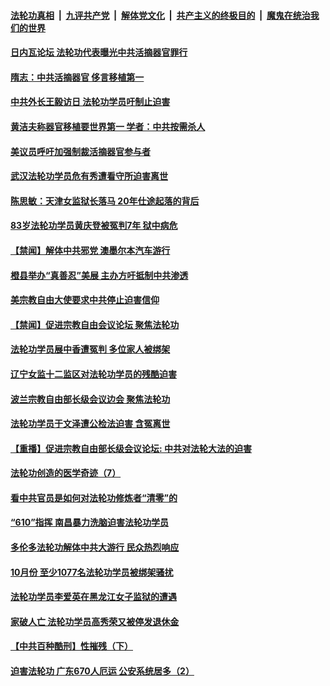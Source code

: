 

####  [法轮功真相](../../../../basic/blob/master/README.md?t=11261731) &nbsp;|&nbsp; [九评共产党](../../../../9ping.md/blob/master/README.md?t=11261731) &nbsp;|&nbsp; [解体党文化](../../../../jtdwh.md/blob/master/README.md?t=11261731)  &nbsp;|&nbsp; [共产主义的终极目的](../../../../gczydzjmd.md/blob/master/README.md?t=11261731) &nbsp;|&nbsp; [魔鬼在统治我们的世界](../../../../mgztzwmdsj.md/blob/master/README.md?t=11261731) 

#### [日内瓦论坛 法轮功代表曝光中共活摘器官罪行](../pages/prog424/a102995703.md?t=11261731) 

#### [隋志：中共活摘器官 侈言移植第一](../pages/prog424/a102995640.md?t=11261731) 

#### [中共外长王毅访日 法轮功学员吁制止迫害](../pages/prog424/a102995245.md?t=11261731) 

#### [黄洁夫称器官移植要世界第一  学者：中共按需杀人](../pages/prog424/a102994899.md?t=11261731) 

#### [美议员呼吁加强制裁活摘器官参与者](../pages/prog424/a102994609.md?t=11261731) 

#### [武汉法轮功学员危有秀遭看守所迫害离世](../pages/prog424/a102994125.md?t=11261731) 

#### [陈思敏：天津女监狱长落马 20年仕途起落的背后](../pages/prog424/a102993510.md?t=11261731) 

#### [83岁法轮功学员黄庆登被冤判7年 狱中病危](../pages/prog424/a102993341.md?t=11261731) 

#### [【禁闻】解体中共邪党 澳墨尔本汽车游行](../pages/prog424/a102993077.md?t=11261731) 

#### [橙县举办“真善忍”美展 主办方吁抵制中共渗透](../pages/prog424/a102992311.md?t=11261731) 

#### [美宗教自由大使要求中共停止迫害信仰](../pages/prog424/a102992042.md?t=11261731) 

#### [【禁闻】促进宗教自由会议论坛 聚焦法轮功](../pages/prog424/a102991735.md?t=11261731) 

#### [法轮功学员展中香遭冤判 多位家人被绑架](../pages/prog424/a102991486.md?t=11261731) 

#### [辽宁女监十二监区对法轮功学员的残酷迫害](../pages/prog424/a102991252.md?t=11261731) 

#### [波兰宗教自由部长级会议边会 聚焦法轮功](../pages/prog424/a102990574.md?t=11261731) 

#### [法轮功学员于文泽遭公检法迫害 含冤离世](../pages/prog424/a102990044.md?t=11261731) 

#### [【重播】促进宗教自由部长级会议论坛: 中共对法轮大法的迫害](../pages/prog424/a102989998.md?t=11261731) 

#### [法轮功创造的医学奇迹（7）](../pages/prog424/a102988957.md?t=11261731) 

#### [看中共官员是如何对法轮功修炼者“清零”的](../pages/prog424/a102988824.md?t=11261731) 

#### [“610”指挥 南昌暴力洗脑迫害法轮功学员](../pages/prog424/a102988212.md?t=11261731) 

#### [多伦多法轮功解体中共大游行 民众热烈响应](../pages/prog424/a102987534.md?t=11261731) 

#### [10月份 至少1077名法轮功学员被绑架骚扰](../pages/prog424/a102985974.md?t=11261731) 

#### [法轮功学员李爱英在黑龙江女子监狱的遭遇](../pages/prog424/a102985331.md?t=11261731) 

#### [家破人亡 法轮功学员高秀荣又被停发退休金](../pages/prog424/a102984478.md?t=11261731) 

#### [【中共百种酷刑】性摧残（下）](../pages/prog424/a102984141.md?t=11261731) 

#### [迫害法轮功 广东670人厄运 公安系统居多（2）](../pages/prog424/a102983153.md?t=11261731) 

